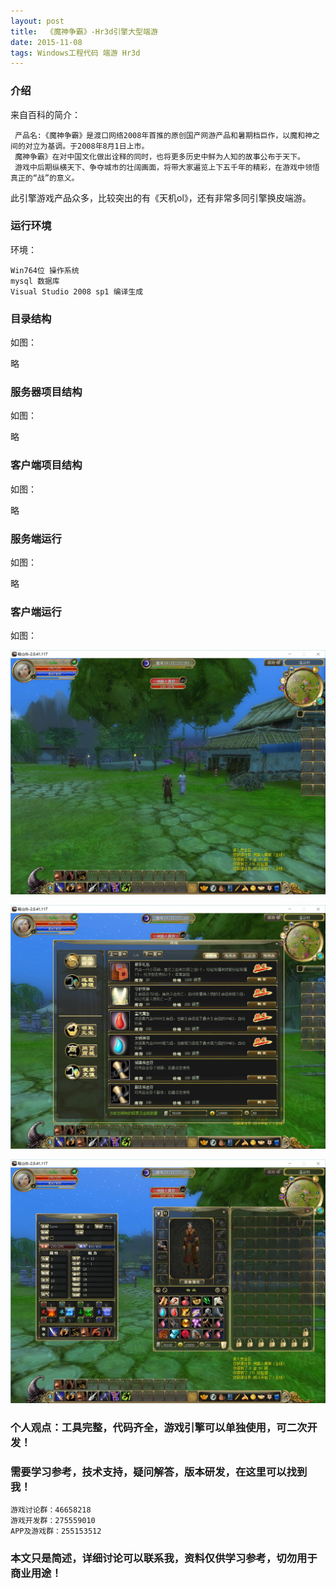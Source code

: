 ```yaml
---
layout: post
title:  《魔神争霸》-Hr3d引擎大型端游
date: 2015-11-08
tags: Windows工程代码 端游 Hr3d
---
```



### 介绍

来自百科的简介：

	 产品名:《魔神争霸》是渡口网络2008年首推的原创国产网游产品和暑期档巨作，以魔和神之间的对立为基调。于2008年8月1日上市。
	 魔神争霸》在对中国文化做出诠释的同时，也将更多历史中鲜为人知的故事公布于天下。
	 游戏中后期纵横天下、争夺城市的壮阔画面，将带大家遍览上下五千年的精彩，在游戏中领悟真正的“战”的意义。

此引擎游戏产品众多，比较突出的有《天机ol》，还有非常多同引擎换皮端游。

### 运行环境

环境：

``` 
Win764位 操作系统
mysql 数据库
Visual Studio 2008 sp1 编译生成
``` 

### 目录结构

如图：

略

### 服务器项目结构

如图：

略

### 客户端项目结构

如图：

略

### 服务端运行

如图：

略

### 客户端运行

如图：

![](/images/posts/ms/ms1.jpg)

![](/images/posts/ms/ms2.jpg)

![](/images/posts/ms/ms3.jpg)


### 个人观点：工具完整，代码齐全，游戏引擎可以单独使用，可二次开发！

### 需要学习参考，技术支持，疑问解答，版本研发，在这里可以找到我！

``` 
游戏讨论群：46658218
游戏开发群：275559010
APP及游戏群：255153512
``` 

### 本文只是简述，详细讨论可以联系我，资料仅供学习参考，切勿用于商业用途！